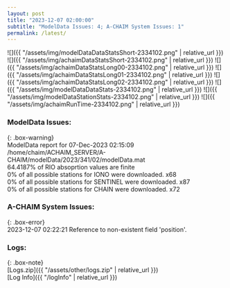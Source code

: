```yaml
---
layout: post
title: "2023-12-07 02:00:00"
subtitle: "ModelData Issues: 4; A-CHAIM System Issues: 1"
permalink: /latest/
---
```


![]({{ "/assets/img/modelDataDataStatsShort-2334102.png" | relative_url }})
![]({{ "/assets/img/achaimDataStatsShort-2334102.png" | relative_url }})
![]({{ "/assets/img/achaimDataStatsLong00-2334102.png" | relative_url }})
![]({{ "/assets/img/achaimDataStatsLong01-2334102.png" | relative_url }})
![]({{ "/assets/img/achaimDataStatsLong02-2334102.png" | relative_url }})
![]({{ "/assets/img/modelDataDataStats-2334102.png" | relative_url }})
![]({{ "/assets/img/modelDataStationStats-2334102.png" | relative_url }})
![]({{ "/assets/img/achaimRunTime-2334102.png" | relative_url }})


### ModelData Issues:  
  
{: .box-warning}  
 ModelData report for 07-Dec-2023 02:15:09   
 /home/chaim/ACHAIM_SERVER/A-CHAIM/modelData/2023/341/02/modelData.mat   
 64.4187% of RIO absoprtion values are finite   
 0% of all possible stations for IONO were downloaded. x68   
 0% of all possible stations for SENTINEL were downloaded. x87   
 0% of all possible stations for CHAIN were downloaded. x72   
  
### A-CHAIM System Issues:  
  
{: .box-error}  
2023-12-07 02:22:21 Reference to non-existent field 'position'.  

### Logs:  
  
{: .box-note}  
[Logs.zip]({{ "/assets/other/logs.zip" | relative_url }})  
[Log Info]({{ "/logInfo" | relative_url }})  
